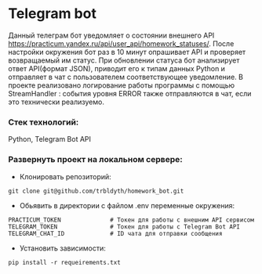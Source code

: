 #  Telegram bot

Данный телеграм бот уведомляет о состоянии внешнего API https://practicum.yandex.ru/api/user_api/homework_statuses/. После настройки окружения бот раз в 10 минут опрашивает API и проверяет возвращаемый им статус. При обновлении статуса бот анализирует ответ API(формат JSON), приводит его к типам данных Python и отправляет в чат с пользователем соответствующее уведомление. В проекте реализовано логирование работы программы с помощью StreamHandler : события уровня ERROR также отправляются в чат, если это технически реализуемо.

### Стек технологий:

Python, Telegram Bot API

### Развернуть проект на локальном сервере:

- Клонировать репозиторий:
```
git clone git@github.com/trbldyth/homework_bot.git
```

- Обьявить в директории с файлом .env переменные окружения:
```
PRACTICUM_TOKEN              # Токен для работы с внешним API сервисом 
TELEGRAM_TOKEN               # Токен для работы с Telegram Bot API
TELEGRAM_CHAT_ID             # ID чата для отправки сообщения

```

- Установить зависимости:
```
pip install -r requeirements.txt
```


